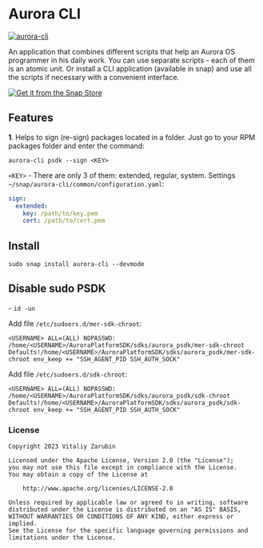 # Aurora CLI

[![aurora-cli](https://snapcraft.io/aurora-cli/badge.svg)](https://snapcraft.io/aurora-cli)

An application that combines different scripts that help an Aurora OS programmer in his daily work. You can use separate scripts - each of them is an atomic unit. Or install a CLI application (available in snap) and use all the scripts if necessary with a convenient interface.

[![Get it from the Snap Store](https://snapcraft.io/static/images/badges/en/snap-store-black.svg)](https://snapcraft.io/aurora-cli)

## Features

**1**. Helps to sign (re-sign) packages located in a folder. Just go to your RPM packages folder and enter the command:

```
aurora-cli psdk --sign <KEY>
```

`<KEY>` - There are only 3 of them: extended, regular, system. Settings `~/snap/aurora-cli/common/configuration.yaml`:

```yaml
sign:
  extended:
    key: /path/to/key.pem
    cert: /path/to/cert.pem
```

## Install

```
sudo snap install aurora-cli --devmode
```

## Disable sudo PSDK

<USERNAME> - `id -un`

Add file `/etc/sudoers.d/mer-sdk-chroot`:

```
<USERNAME> ALL=(ALL) NOPASSWD: /home/<USERNAME>/AuroraPlatformSDK/sdks/aurora_psdk/mer-sdk-chroot  
Defaults!/home/<USERNAME>/AuroraPlatformSDK/sdks/aurora_psdk/mer-sdk-chroot env_keep += "SSH_AGENT_PID SSH_AUTH_SOCK"  
```

Add file `/etc/sudoers.d/sdk-chroot`:

```
<USERNAME> ALL=(ALL) NOPASSWD: /home/<USERNAME>/AuroraPlatformSDK/sdks/aurora_psdk/sdk-chroot  
Defaults!/home/<USERNAME>/AuroraPlatformSDK/sdks/aurora_psdk/sdk-chroot env_keep += "SSH_AGENT_PID SSH_AUTH_SOCK"  
```

### License

```
Copyright 2023 Vitaliy Zarubin

Licensed under the Apache License, Version 2.0 (the "License");
you may not use this file except in compliance with the License.
You may obtain a copy of the License at

    http://www.apache.org/licenses/LICENSE-2.0

Unless required by applicable law or agreed to in writing, software
distributed under the License is distributed on an "AS IS" BASIS,
WITHOUT WARRANTIES OR CONDITIONS OF ANY KIND, either express or implied.
See the License for the specific language governing permissions and
limitations under the License.
```
